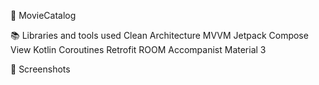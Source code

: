🎥 MovieCatalog

📚 Libraries and tools used
Clean Architecture
MVVM
Jetpack Compose
View
Kotlin Coroutines
Retrofit
ROOM
Accompanist
Material 3

📱 Screenshots
